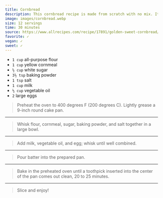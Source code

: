```yaml
---
title: Cornbread
description: This cornbread recipe is made from scratch with no mix. It's a real treat with chili, ribs, or barbecued chicken. 
image: images/cornbread.webp
size: 12 servings
time: 30 minutes
source: https://www.allrecipes.com/recipe/17891/golden-sweet-cornbread/
favorite: ✓
vegan: ✓
sweet: ✓
---
```


* `1 cup` all-purpose flour
* `1 cup` yellow cornmeal
* `½ cup` white sugar
* `3½ tsp` baking powder
* `1 tsp` salt
* `1 cup` milk
* `⅓ cup` vegetable oil
* `2` large eggs

> Preheat the oven to 400 degrees F (200 degrees C). Lightly grease a 9-inch round cake pan.

---

> Whisk flour, cornmeal, sugar, baking powder, and salt together in a large bowl.

---

> Add milk, vegetable oil, and egg; whisk until well combined.

---

> Pour batter into the prepared pan.

---

> Bake in the preheated oven until a toothpick inserted into the center of the pan comes out clean, 20 to 25 minutes.

---

> Slice and enjoy!